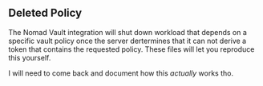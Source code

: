 ## Deleted Policy

The Nomad Vault integration will shut down workload that depends on a specific vault policy once the server dertermines
that it can not derive a token that contains the requested policy.  These files will let you reproduce this yourself.

I will need to come back and document how this _actually_ works tho.

